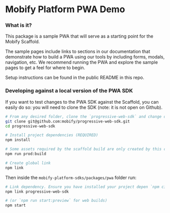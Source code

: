 # Mobify Platform PWA Demo

### What is it?

This package is a sample PWA that will serve as a starting point
for the Mobify Scaffold.

The sample pages include links to sections in our documentation that demonstrate
how to build a PWA using our tools by including forms, modals, navigation, etc.
We recommend running the PWA and explore the sample pages to get a feel for where
to begin.

Setup instructions can be found in the public README in this repo.

### Developing against a local version of the PWA SDK

If you want to test changes to the PWA SDK against the Scaffold, you can easily do so:
you will need to clone the SDK (note: it is not open on Github).

```bash
# From any desired folder, clone the `progressive-web-sdk` and change directories into the cloned project
git clone git@github.com:mobify/progressive-web-sdk.git
cd progressive-web-sdk

# Install project dependencies (REQUIRED)
npm install

# Some assets required by the scaffold build are only created by this command (/dist/*)
npm run prod:build

# Create global link
npm link
```

Then inside the `mobify-platform-sdks/packages/pwa` folder run:

```bash
# Link dependency. Ensure you have installed your project depen `npm ci` in the root of repo first
npm link progressive-web-sdk

# (or `npm run start:preview` for web builds)
npm start
```
